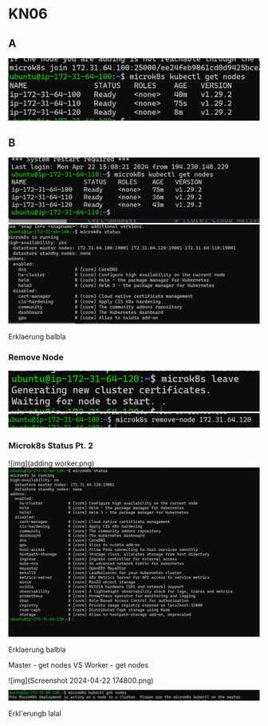 # KN06
## A
![img](first-picture.png)
## B
![img](KN06Bnodeip110.png)
![img](KN06nodeip100microstatus.png)

Erklaerung balbla

### Remove Node

![img](leavepic1.png)
![img](leavepix2.png)

### Microk8s Status Pt. 2

![img](adding worker.png)
![img](workerstatus.png)

Erklaerung balbla

Master - get nodes VS Worker - get nodes


![img](Screenshot 2024-04-22 174800.png)
![img](kubectlgetndesworker.png)


Erkl'erungb lalal
